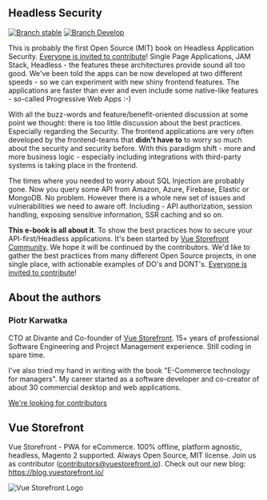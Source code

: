 ## Headless Security

<a href="https://github.com/DivanteLtd/headless-security.org"><img src="https://img.shields.io/badge/stable%20branch-master-blue.svg" alt="Branch stable"></a>
<a href="https://slack.vuestorefront.io">![Branch Develop](https://img.shields.io/badge/community%20chat-slack-FF1493.svg)</a>

This is probably the first Open Source (MIT) book on Headless Application Security. [Everyone is invited to contribute](CONTRIBUTING.md)!
Single Page Applications, JAM Stack, Headless - the features these architectures provide sound all too good. We've been told the apps can be now developed at two different speeds - so we can experiment with new shiny frontend features. The applications are faster than ever and even include some native-like features - so-called Progressive Web Apps :-)

With all the buzz-words and feature/benefit-oriented discussion at some point we thought: there is too little discussion about the best practices. Especially regarding the Security.
The frontend applications are very often developed by the frontend-teams that **didn't have to** to worry so much about the security and security before. With this paradigm shift - more and more business logic - especially including integrations with third-party systems is taking place in the frontend. 

The times where you needed to worry about SQL Injection are probably gone. Now you query some API from Amazon, Azure, Firebase, Elastic or MongoDB. No problem. However there is a whole new set of issues and vulnerabilities we need to aware off. Including - API authorization, session handling, exposing sensitive information, SSR caching and so on.

**This e-book is all about it**. To show the best practices how to secure your API-first/Headless applications. It's been started by <a href="https://vuestorefront.io">Vue Storefront Community</a>. We hope it will be continued by the contributors. We'd like to gather the best practices from many different Open Source projects, in one single place, with actionable examples of DO's and DONT's. [Everyone is invited to contribute](CONTRIBUTING.md)!

## About the authors

### Piotr Karwatka

CTO at Divante and Co-founder of <a href="https://vuestorefront.io">Vue Storefront</a>. 15+ years of professional Software Engineering and Project Management experience. Still coding in spare time.

I've also tried my hand in writing with the book "E-Commerce technology for managers". My career started as a software developer and co-creator of about 30 commercial desktop and web applications.

[We're looking for contributors](CONTRIBUTING.md)

## Vue Storefront

Vue Storefront - PWA for eCommerce. 100% offline, platform agnostic, headless, Magento 2 supported. Always Open Source, MIT license. Join us as contributor (contributors@vuestorefront.io). Check out our new blog: https://blog.vuestorefront.io/

![Vue Storefront Logo](https://camo.githubusercontent.com/48c886ac0703e3a46bc0ec963e20f126337229fc/68747470733a2f2f643968687267346d6e767a6f772e636c6f756466726f6e742e6e65742f7777772e76756573746f726566726f6e742e696f2f32383062313964302d6c6f676f2d76735f3062793032633062793032633030303030302e6a7067)